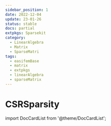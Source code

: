 ```yaml
---
sidebar_position: 1
date: 2022-12-04
update: 23-01-26
status: stable
docs: partial
extpkgs: Sparsekit
category:
  - LinearAlgebra
  - Matrix
  - SparseMatri
tags:
  - easifemBase
  - matrix
  - extpkgs
  - linearAlgebra
  - sparseMatrix
---
```


# CSRSparsity

import DocCardList from '@theme/DocCardList';

<DocCardList />
